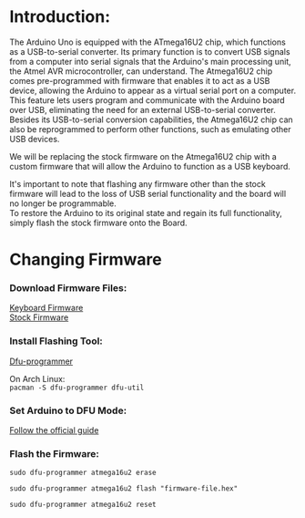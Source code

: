 # Introduction:
The Arduino Uno is equipped with the ATmega16U2 chip, which functions as a USB-to-serial converter. Its primary function is to convert USB signals from a computer into serial signals that the Arduino's main processing unit, the Atmel AVR microcontroller, can understand.
The Atmega16U2 chip comes pre-programmed with firmware that enables it to act as a USB device, allowing the Arduino to appear as a virtual serial port on a computer. This feature lets users program and communicate with the Arduino board over USB, eliminating the need for an external USB-to-serial converter.
Besides its USB-to-serial conversion capabilities, the Atmega16U2 chip can also be reprogrammed to perform other functions, such as emulating other USB devices.

We will be replacing the stock firmware on the Atmega16U2 chip with a custom firmware that will allow the Arduino to function as a USB keyboard. 

It's important to note that flashing any firmware other than the stock firmware will lead to the loss of USB serial functionality and the board will no longer be programmable.  
To restore the Arduino to its original state and regain its full functionality, simply flash the stock firmware onto the Board.


# Changing Firmware


### Download Firmware Files:
[Keyboard Firmware](Firmware/Arduino-keyboard-0.3.hex)   
[Stock Firmware](Firmware/Arduino-usbserial-atmega16u2-Uno-Rev3.hex)


### Install Flashing Tool:
[Dfu-programmer](https://github.com/dfu-programmer/dfu-programmer)   
    
On Arch Linux:   
```pacman -S dfu-programmer dfu-util```


### Set Arduino to DFU Mode:
[Follow the official guide](https://support.arduino.cc/hc/en-us/articles/4410804625682-Set-a-board-to-DFU-mode)


### Flash the Firmware:
```sudo dfu-programmer atmega16u2 erase```  
    
```sudo dfu-programmer atmega16u2 flash "firmware-file.hex"``` 
      
```sudo dfu-programmer atmega16u2 reset```   
   

